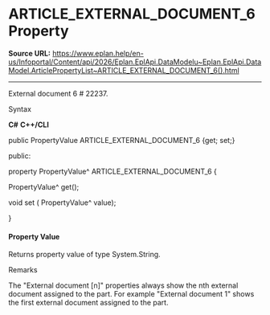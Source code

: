 # ARTICLE_EXTERNAL_DOCUMENT_6 Property

**Source URL:** https://www.eplan.help/en-us/Infoportal/Content/api/2026/Eplan.EplApi.DataModelu~Eplan.EplApi.DataModel.ArticlePropertyList~ARTICLE_EXTERNAL_DOCUMENT_6().html

---

External document 6 # 22237.

Syntax

**C#**
**C++/CLI**


public PropertyValue ARTICLE_EXTERNAL_DOCUMENT_6 {get; set;}

public:

property PropertyValue^ ARTICLE_EXTERNAL_DOCUMENT_6 {

   PropertyValue^ get();

   void set (    PropertyValue^ value);

}


#### Property Value

Returns property value of type System.String.

Remarks

The "External document [n]" properties always show the nth external document assigned to the part. For example "External document 1" shows the first external document assigned to the part.
